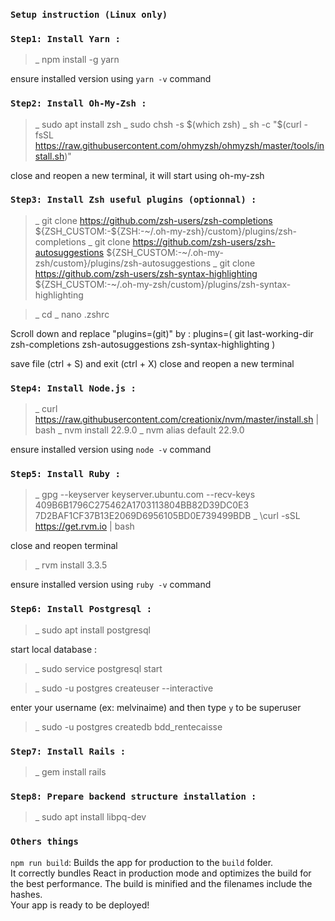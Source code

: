 ### `Setup instruction (Linux only)`

### `Step1: Install Yarn :`
>_ npm install -g yarn

ensure installed version using `yarn -v` command

### `Step2: Install Oh-My-Zsh :`
>_ sudo apt install zsh
>_ sudo chsh -s $(which zsh)
>_ sh -c "$(curl -fsSL https://raw.githubusercontent.com/ohmyzsh/ohmyzsh/master/tools/install.sh)"

close and reopen a new terminal, it will start using oh-my-zsh

### `Step3: Install Zsh useful plugins (optionnal) :`
>_ git clone https://github.com/zsh-users/zsh-completions ${ZSH_CUSTOM:-${ZSH:-~/.oh-my-zsh}/custom}/plugins/zsh-completions
>_ git clone https://github.com/zsh-users/zsh-autosuggestions ${ZSH_CUSTOM:-~/.oh-my-zsh/custom}/plugins/zsh-autosuggestions
>_ git clone https://github.com/zsh-users/zsh-syntax-highlighting ${ZSH_CUSTOM:-~/.oh-my-zsh/custom}/plugins/zsh-syntax-highlighting

>_ cd
>_ nano .zshrc

Scroll down and replace "plugins=(git)" by :
plugins=(
  git
  last-working-dir
  zsh-completions
  zsh-autosuggestions
  zsh-syntax-highlighting
)

save file (ctrl + S) and exit (ctrl + X)
close and reopen a new terminal

### `Step4: Install Node.js :`
>_ curl https://raw.githubusercontent.com/creationix/nvm/master/install.sh | bash
>_ nvm install 22.9.0
>_ nvm alias default 22.9.0

ensure installed version using `node -v` command

### `Step5: Install Ruby :`
>_ gpg --keyserver keyserver.ubuntu.com --recv-keys 409B6B1796C275462A1703113804BB82D39DC0E3 7D2BAF1CF37B13E2069D6956105BD0E739499BDB
>_ \curl -sSL https://get.rvm.io | bash

close and reopen terminal

>_ rvm install 3.3.5

ensure installed version using `ruby -v` command

### `Step6: Install Postgresql :`
>_ sudo apt install postgresql

start local database :
>_ sudo service postgresql start

>_ sudo -u postgres createuser --interactive

enter your username (ex: melvinaime) and then type `y` to be superuser

>_ sudo -u postgres createdb bdd_rentecaisse

### `Step7: Install Rails :`
>_ gem install rails

### `Step8: Prepare backend structure installation :`
>_ sudo apt install libpq-dev

### `Others things`
`npm run build`: Builds the app for production to the `build` folder.\
It correctly bundles React in production mode and optimizes the build for the best performance.
The build is minified and the filenames include the hashes.\
Your app is ready to be deployed!